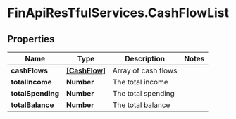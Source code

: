 # FinApiResTfulServices.CashFlowList

## Properties
Name | Type | Description | Notes
------------ | ------------- | ------------- | -------------
**cashFlows** | [**[CashFlow]**](CashFlow.md) | Array of cash flows | 
**totalIncome** | **Number** | The total income | 
**totalSpending** | **Number** | The total spending | 
**totalBalance** | **Number** | The total balance | 


